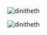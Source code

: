 
<p align="left"> <img src="https://komarev.com/ghpvc/?username=dinitheth&label=Profile%20views&color=0e75b6&style=flat" alt="dinitheth" /> </p>

<p><img align="center" src="https://github-readme-stats.vercel.app/api/top-langs?username=dinitheth&show_icons=true&locale=en&layout=compact" alt="dinitheth" /></p>
